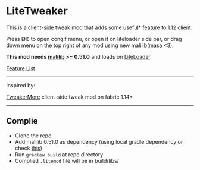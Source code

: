 # LiteTweaker

This is a client-side tweak mod that adds some useful* feature to 1.12 client.

Press `END` to open congif menu, or open it on liteloader side bar, or drag down menu on the top right of any mod using new malilib(masa <3).

**This mod needs [malilib](https://github.com/maruohon/malilib) >= 0.51.0** and loads on [LiteLoader](http://www.liteloader.com/).

[Feature List](https://github.com/CrazyHPi/LiteTweaker/blob/master/docs/Features.md)

---

Inspired by:

[TweakerMore](https://github.com/Fallen-Breath/tweakermore) client-side tweak mod on fabric 1.14+

---

## Complie

* Clone the repo
* Add malilib 0.51.0 as dependency (using local gradle dependency or check [this](https://discord.com/channels/169369095538606080/913891227802427402/952894138502750259))
* Run `gradlew build` at repo directory
* Complied `.litemod` file will be in build/libs/
